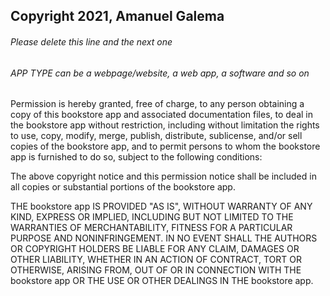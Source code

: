 ## Copyright 2021, Amanuel Galema

###### Please delete this line and the next one

###### APP TYPE can be a webpage/website, a web app, a software and so on

Permission is hereby granted, free of charge, to any person obtaining a copy of this bookstore app and associated documentation files, to deal in the bookstore app without restriction, including without limitation the rights to use, copy, modify, merge, publish, distribute, sublicense, and/or sell copies of the bookstore app, and to permit persons to whom the bookstore app is furnished to do so, subject to the following conditions:

The above copyright notice and this permission notice shall be included in all copies or substantial portions of the bookstore app.

THE bookstore app IS PROVIDED "AS IS", WITHOUT WARRANTY OF ANY KIND, EXPRESS OR IMPLIED, INCLUDING BUT NOT LIMITED TO THE WARRANTIES OF MERCHANTABILITY, FITNESS FOR A PARTICULAR PURPOSE AND NONINFRINGEMENT. IN NO EVENT SHALL THE AUTHORS OR COPYRIGHT HOLDERS BE LIABLE FOR ANY CLAIM, DAMAGES OR OTHER LIABILITY, WHETHER IN AN ACTION OF CONTRACT, TORT OR OTHERWISE, ARISING FROM, OUT OF OR IN CONNECTION WITH THE bookstore app OR THE USE OR OTHER DEALINGS IN THE bookstore app.
